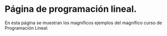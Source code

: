# Página de programación lineal.

En esta página se muestran los magníficos ejemplos del magnífico curso de Programación Lineal.  

